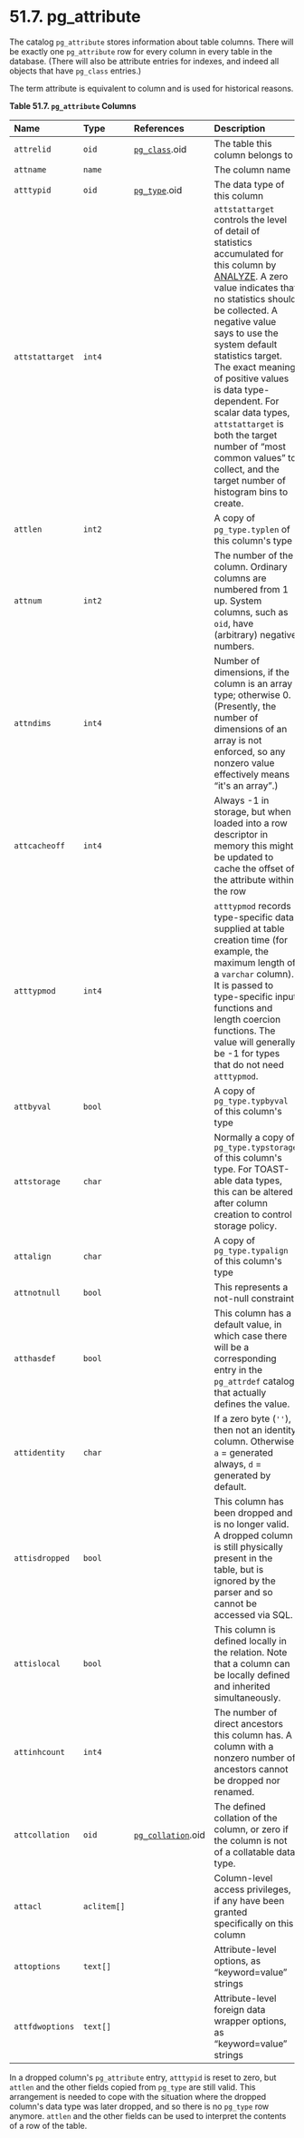 # 51.7. pg\_attribute

The catalog `pg_attribute` stores information about table columns. There will be exactly one `pg_attribute` row for every column in every table in the database. \(There will also be attribute entries for indexes, and indeed all objects that have `pg_class` entries.\)

The term attribute is equivalent to column and is used for historical reasons.

**Table 51.7. `pg_attribute` Columns**

| Name | Type | References | Description |
| :--- | :--- | :--- | :--- |
| `attrelid` | `oid` | [`pg_class`](https://www.postgresql.org/docs/10/static/catalog-pg-class.html).oid | The table this column belongs to |
| `attname` | `name` |  | The column name |
| `atttypid` | `oid` | [`pg_type`](https://www.postgresql.org/docs/10/static/catalog-pg-type.html).oid | The data type of this column |
| `attstattarget` | `int4` |  | `attstattarget` controls the level of detail of statistics accumulated for this column by [ANALYZE](https://www.postgresql.org/docs/10/static/sql-analyze.html). A zero value indicates that no statistics should be collected. A negative value says to use the system default statistics target. The exact meaning of positive values is data type-dependent. For scalar data types, `attstattarget` is both the target number of “most common values” to collect, and the target number of histogram bins to create. |
| `attlen` | `int2` |  | A copy of `pg_type.typlen` of this column's type |
| `attnum` | `int2` |  | The number of the column. Ordinary columns are numbered from 1 up. System columns, such as `oid`, have \(arbitrary\) negative numbers. |
| `attndims` | `int4` |  | Number of dimensions, if the column is an array type; otherwise 0. \(Presently, the number of dimensions of an array is not enforced, so any nonzero value effectively means “it's an array”.\) |
| `attcacheoff` | `int4` |  | Always -1 in storage, but when loaded into a row descriptor in memory this might be updated to cache the offset of the attribute within the row |
| `atttypmod` | `int4` |  | `atttypmod` records type-specific data supplied at table creation time \(for example, the maximum length of a `varchar` column\). It is passed to type-specific input functions and length coercion functions. The value will generally be -1 for types that do not need `atttypmod`. |
| `attbyval` | `bool` |  | A copy of `pg_type.typbyval` of this column's type |
| `attstorage` | `char` |  | Normally a copy of `pg_type.typstorage` of this column's type. For TOAST-able data types, this can be altered after column creation to control storage policy. |
| `attalign` | `char` |  | A copy of `pg_type.typalign` of this column's type |
| `attnotnull` | `bool` |  | This represents a not-null constraint. |
| `atthasdef` | `bool` |  | This column has a default value, in which case there will be a corresponding entry in the `pg_attrdef` catalog that actually defines the value. |
| `attidentity` | `char` |  | If a zero byte \(`''`\), then not an identity column. Otherwise, `a` = generated always, `d` = generated by default. |
| `attisdropped` | `bool` |  | This column has been dropped and is no longer valid. A dropped column is still physically present in the table, but is ignored by the parser and so cannot be accessed via SQL. |
| `attislocal` | `bool` |  | This column is defined locally in the relation. Note that a column can be locally defined and inherited simultaneously. |
| `attinhcount` | `int4` |  | The number of direct ancestors this column has. A column with a nonzero number of ancestors cannot be dropped nor renamed. |
| `attcollation` | `oid` | [`pg_collation`](https://www.postgresql.org/docs/10/static/catalog-pg-collation.html).oid | The defined collation of the column, or zero if the column is not of a collatable data type. |
| `attacl` | `aclitem[]` |  | Column-level access privileges, if any have been granted specifically on this column |
| `attoptions` | `text[]` |  | Attribute-level options, as “keyword=value” strings |
| `attfdwoptions` | `text[]` |  | Attribute-level foreign data wrapper options, as “keyword=value” strings |

In a dropped column's `pg_attribute` entry, `atttypid` is reset to zero, but `attlen` and the other fields copied from `pg_type` are still valid. This arrangement is needed to cope with the situation where the dropped column's data type was later dropped, and so there is no `pg_type` row anymore. `attlen` and the other fields can be used to interpret the contents of a row of the table.

